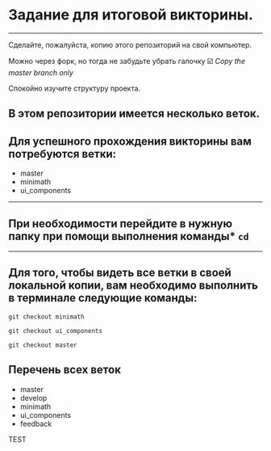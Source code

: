 # Задание для итоговой викторины.

---

Сделайте, пожалуйста, копию этого репозиторий на свой компьютер.

Можно через форк, но тогда не забудьте убрать галочку 
☑️ *Copy the master branch only*

Спокойно изучите структуру проекта.

## В этом репозитории имеется несколько веток. 

## Для успешного прохождения викторины вам потребуются ветки: 
- master
- minimath
- ui_components

---

## При необходимости перейдите в нужную папку при помощи выполнения команды* `cd`

---

## Для того, чтобы видеть все ветки в своей локальной копии, вам необходимо выполнить в терминале следующие команды:

`git checkout minimath`

`git checkout ui_components`

`git checkout master`


## Перечень всех веток
* master
* develop
* minimath
* ui_components
* feedback

TEST
